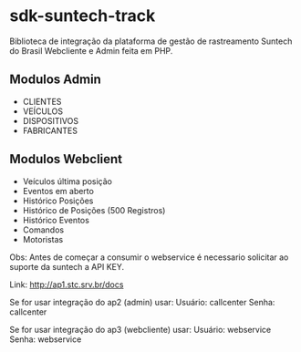 # sdk-suntech-track


Biblioteca de integração da plataforma de gestão de rastreamento Suntech do Brasil Webcliente e Admin feita em PHP.

## Modulos Admin
* CLIENTES
* VEÍCULOS
* DISPOSITIVOS 
* FABRICANTES

## Modulos Webclient

* Veículos última posição
* Eventos em aberto
* Histórico Posições
* Histórico de Posições (500 Registros)
* Histórico Eventos
* Comandos
* Motoristas


Obs: Antes de começar a consumir o webservice é necessario solicitar ao suporte da suntech a API KEY.

Link: http://ap1.stc.srv.br/docs

Se for usar integração do ap2 (admin) usar:
Usuário: callcenter
Senha: callcenter

Se for usar integração do ap3 (webcliente) usar:
Usuário: webservice
Senha: webservice
